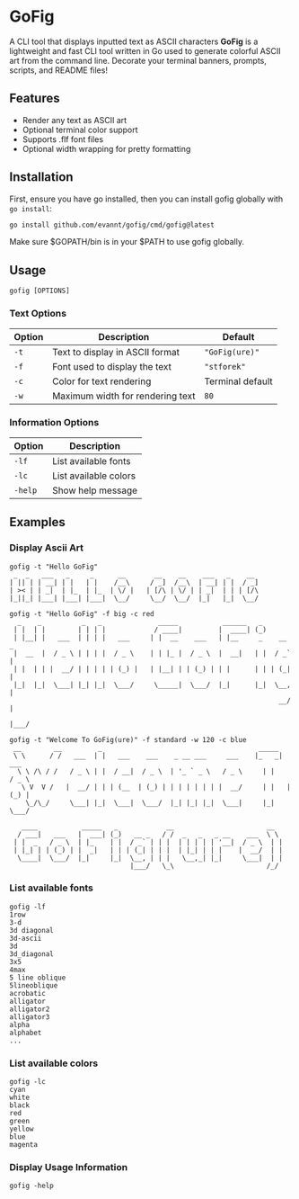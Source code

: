 # GoFig

A CLI tool that displays inputted text as ASCII characters
**GoFig** is a lightweight and fast CLI tool written in Go used to generate colorful ASCII art from the command line. Decorate your terminal banners, prompts, scripts, and README files!

## Features

- Render any text as ASCII art
- Optional terminal color support
- Supports .flf font files
- Optional width wrapping for pretty formatting

## Installation

First, ensure you have go installed, then you can install gofig globally with `go install`:

```bash
go install github.com/evannt/gofig/cmd/gofig@latest
```

Make sure $GOPATH/bin is in your $PATH to use gofig globally.

## Usage

```
gofig [OPTIONS]
```

### Text Options

| Option     | Description                         | Default         |
|------------|-------------------------------------|-----------------|
| `-t`       | Text to display in ASCII format     | `"GoFig(ure)"`  |
| `-f`       | Font used to display the text       | `"stforek"`     |
| `-c`       | Color for text rendering            | Terminal default|
| `-w`       | Maximum width for rendering text    | `80`            |

### Information Options

| Option     | Description              |
|------------|--------------------------|
| `-lf`      | List available fonts     |
| `-lc`      | List available colors    |
| `-help`    | Show help message        |

## Examples

### Display Ascii Art
```
gofig -t "Hello GoFig"
 _  _   ___   _     _      __       __    __    ___   _    __
| || | | __| | |   | |    /__\     / _]  /__\  | __| | |  / _]
| >< | | _|  | |_  | |_  | \/ |   | [/\ | \/ | | _|  | | | [/\
|_||_| |___| |___| |___|  \__/     \__/  \__/  |_|   |_|  \__/
```
```
gofig -t "Hello GoFig" -f big -c red
  _    _          _   _              _____           ______   _
 | |  | |        | | | |            / ____|         |  ____| (_)
 | |__| |   ___  | | | |   ___     | |  __    ___   | |__     _    __ _
 |  __  |  / _ \ | | | |  / _ \    | | |_ |  / _ \  |  __|   | |  / _` |
 | |  | | |  __/ | | | | | (_) |   | |__| | | (_) | | |      | | | (_| |
 |_|  |_|  \___| |_| |_|  \___/     \_____|  \___/  |_|      |_|  \__, |
                                                                   __/ |
                                                                  |___/
```
```
gofig -t "Welcome To GoFig(ure)" -f standard -w 120 -c blue
 __        __         _                                       _____
 \ \      / /   ___  | |   ___    ___    _ __ ___     ___    |_   _|   ___
  \ \ /\ / /   / _ \ | |  / __|  / _ \  | '_ ` _ \   / _ \     | |    / _ \
   \ V  V /   |  __/ | | | (__  | (_) | | | | | | | |  __/     | |   | (_) |
    \_/\_/     \___| |_|  \___|  \___/  |_| |_| |_|  \___|     |_|    \___/

   ____           _____   _            __                       __
  / ___|   ___   |  ___| (_)   __ _   / /  _   _   _ __    ___  \ \
 | |  _   / _ \  | |_    | |  / _` | | |  | | | | | '__|  / _ \  | |
 | |_| | | (_) | |  _|   | | | (_| | | |  | |_| | | |    |  __/  | |
  \____|  \___/  |_|     |_|  \__, | | |   \__,_| |_|     \___|  | |
                              |___/   \_\                       /_/
```

### List available fonts
```
gofig -lf
1row
3-d
3d diagonal
3d-ascii
3d
3d_diagonal
3x5
4max
5 line oblique
5lineoblique
acrobatic
alligator
alligator2
alligator3
alpha
alphabet
...
```

### List available colors
```
gofig -lc
cyan
white
black
red
green
yellow
blue
magenta
```

### Display Usage Information
```
gofig -help
```
